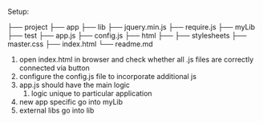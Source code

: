 Setup:

├── project
    ├── app
        ├── lib
            ├── jquery.min.js
            ├── require.js
        ├── myLib
            ├── test
        ├── app.js
        ├── config.js
    ├── html
        ├──
    ├── stylesheets
        ├── master.css
    ├── index.html
    └── readme.md


1. open index.html in browser and check whether all .js files are correctly connected via button
2. configure the config.js file to incorporate additional js
3. app.js should have the main logic
    1. logic unique to particular application
4. new app specific go into myLib
5. external libs go into lib
